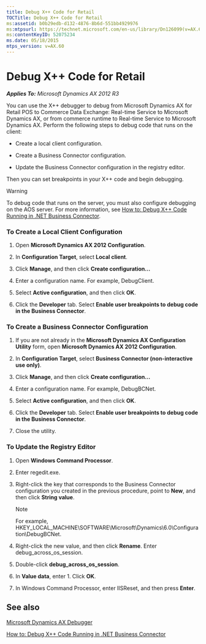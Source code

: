 ```yaml
---
title: Debug X++ Code for Retail
TOCTitle: Debug X++ Code for Retail
ms:assetid: b0b29edb-d132-4876-8b6d-551bb4929976
ms:mtpsurl: https://technet.microsoft.com/en-us/library/Dn126099(v=AX.60)
ms:contentKeyID: 52075234
ms.date: 05/18/2015
mtps_version: v=AX.60
---
```


# Debug X++ Code for Retail 


_**Applies To:** Microsoft Dynamics AX 2012 R3_

You can use the X++ debugger to debug from Microsoft Dynamics AX for Retail POS to Commerce Data Exchange: Real-time Service to Microsoft Dynamics AX, or from commerce runtime to Real-time Service to Microsoft Dynamics AX. Perform the following steps to debug code that runs on the client:

  - Create a local client configuration.

  - Create a Business Connector configuration.

  - Update the Business Connector configuration in the registry editor.

Then you can set breakpoints in your X++ code and begin debugging.


> [!WARNING]
> <P>To debug code that runs on the server, you must also configure debugging on the AOS server. For more information, see <A href="https://technet.microsoft.com/en-us/library/bb190066(v=ax.60)">How to: Debug X++ Code Running in .NET Business Connector</A>.</P>



### To Create a Local Client Configuration

1.  Open **Microsoft Dynamics AX 2012 Configuration**.

2.  In **Configuration Target**, select **Local client**.

3.  Click **Manage**, and then click **Create configuration…**

4.  Enter a configuration name. For example, DebugClient.

5.  Select **Active configuration**, and then click **OK**.

6.  Click the **Developer** tab. Select **Enable user breakpoints to debug code in the Business Connector**.

### To Create a Business Connector Configuration

1.  If you are not already in the **Microsoft Dynamics AX Configuration Utility** form, open **Microsoft Dynamics AX 2012 Configuration**.

2.  In **Configuration Target**, select **Business Connector (non-interactive use only)**.

3.  Click **Manage**, and then click **Create configuration…**

4.  Enter a configuration name. For example, DebugBCNet.

5.  Select **Active configuration**, and then click **OK**.

6.  Click the **Developer** tab. Select **Enable user breakpoints to debug code in the Business Connector**.

7.  Close the utility.

### To Update the Registry Editor

1.  Open **Windows Command Processor**.

2.  Enter regedit.exe.

3.  Right-click the key that corresponds to the Business Connector configuration you created in the previous procedure, point to **New**, and then click **String value**.
    

    > [!NOTE]
    > <P>For example, HKEY_LOCAL_MACHINE\SOFTWARE\Microsoft\Dynamics\6.0\Configuration\DebugBCNet.</P>



4.  Right-click the new value, and then click **Rename**. Enter debug\_across\_os\_session.

5.  Double-click **debug\_across\_os\_session**.

6.  In **Value data**, enter 1. Click **OK**.

7.  In Windows Command Processor, enter IISReset, and then press **Enter**.

## See also

[Microsoft Dynamics AX Debugger](https://technet.microsoft.com/en-us/library/aa569668\(v=ax.60\))

[How to: Debug X++ Code Running in .NET Business Connector](https://technet.microsoft.com/en-us/library/bb190066\(v=ax.60\))

  


